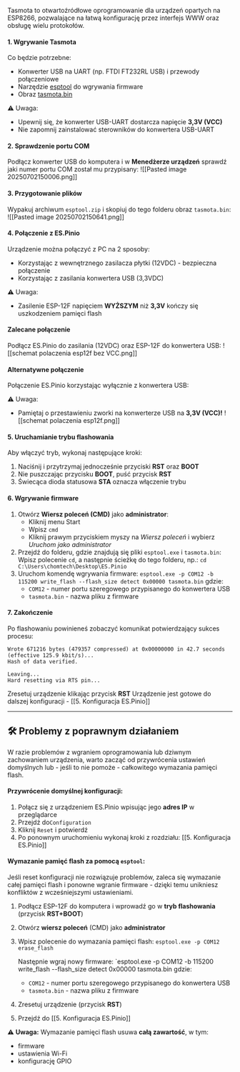 Tasmota to otwartoźródłowe oprogramowanie dla urządzeń opartych na ESP8266, pozwalające na łatwą konfigurację przez interfejs WWW oraz obsługę wielu protokołów.
#### 1. Wgrywanie Tasmota
Co będzie potrzebne:
- Konwerter USB na UART (np. FTDI FT232RL USB) i przewody połączeniowe
- Narzędzie [esptool](https://github.com/espressif/esptool/releases) do wgrywania firmware
- Obraz [tasmota.bin](https://ota.tasmota.com/tasmota/release/)

⚠️ Uwaga:
- Upewnij się, że konwerter USB-UART dostarcza napięcie **3,3V (VCC)**
- Nie zapomnij zainstalować sterowników do konwertera USB-UART
#### 2. Sprawdzenie portu COM
Podłącz konwerter USB do komputera i w **Menedżerze urządzeń** sprawdź jaki numer portu COM został mu przypisany:
	![[Pasted image 20250702150006.png]]
#### 3. Przygotowanie plików
Wypakuj archiwum `esptool.zip` i skopiuj do tego folderu obraz `tasmota.bin`:
	![[Pasted image 20250702150641.png]]
#### 4. Połączenie z ES.Pinio
Urządzenie  można połączyć z PC na 2 sposoby:
- Korzystając z wewnętrznego zasilacza płytki (12VDC) - bezpieczna połączenie 
- Korzystając z zasilania konwertera USB (3,3VDC)

⚠️ Uwaga:
- Zasilenie ESP-12F napięciem **WYŻSZYM** niż **3,3V** kończy się uszkodzeniem pamięci flash
#### Zalecane połączenie
Podłącz ES.Pinio do zasilania (12VDC) oraz ESP-12F do konwertera USB:
![[schemat polaczenia esp12f bez VCC.png]]
#### Alternatywne połączenie
Połączenie ES.Pinio korzystając wyłącznie z konwertera USB:

⚠️ Uwaga:
- Pamiętaj o przestawieniu zworki na konwerterze USB na **3,3V (VCC)!**
![[schemat polaczenia esp12f.png]]
#### 5. Uruchamianie trybu flashowania
Aby włączyć tryb, wykonaj następujące kroki:
1. Naciśnij i przytrzymaj jednocześnie przyciski **RST** oraz **BOOT**
2. Nie puszczając przycisku **BOOT**, puść przycisk **RST**
3. Świecąca dioda statusowa **STA** oznacza włączenie trybu
#### 6. Wgrywanie firmware
1. Otwórz **Wiersz poleceń (CMD)** jako **administrator**:
    - Kliknij menu Start
    - Wpisz `cmd`
    - Kliknij prawym przyciskiem myszy na *Wiersz poleceń* i wybierz *Uruchom jako administrator*
2. Przejdź do folderu, gdzie znajdują się pliki `esptool.exe` i `tasmota.bin`: 
    Wpisz polecenie `cd`, a następnie ścieżkę do tego folderu, np.:
    `cd C:\Users\chomtech\Desktop\ES.Pinio`
3. Uruchom komendę wgrywania firmware:
	`esptool.exe -p COM12 -b 115200 write_flash --flash_size detect 0x00000 tasmota.bin`
    gdzie:
	- `COM12` - numer portu szeregowego przypisanego do konwertera USB 
	- `tasmota.bin` - nazwa pliku z firmware 
#### 7. Zakończenie
Po flashowaniu powinieneś zobaczyć komunikat potwierdzający sukces procesu:
```
Wrote 671216 bytes (479357 compressed) at 0x00000000 in 42.7 seconds (effective 125.9 kbit/s)...
Hash of data verified.

Leaving...
Hard resetting via RTS pin...
```
Zresetuj urządzenie klikając przycisk **RST**
Urządzenie jest gotowe do dalszej konfiguracji - [[5. Konfiguracja ES.Pinio]]

---
## 🛠️ Problemy z poprawnym działaniem
W razie problemów z wgraniem oprogramowania lub dziwnym zachowaniem urządzenia, warto zacząć od przywrócenia ustawień domyślnych lub - jeśli to nie pomoże - całkowitego wymazania pamięci flash.
####  Przywrócenie domyślnej konfiguracji:
1. Połącz się z urządzeniem ES.Pinio wpisując jego **adres IP** w przeglądarce
2. Przejdź do`Configuration`
3. Kliknij `Reset` i potwierdź
4. Po ponownym uruchomieniu wykonaj kroki z rozdziału: [[5. Konfiguracja ES.Pinio]]
#### Wymazanie pamięć flash za pomocą `esptool`:
Jeśli reset konfiguracji nie rozwiązuje problemów, zaleca się wymazanie całej pamięci flash i ponowne wgranie firmware - dzięki temu unikniesz konfliktów z wcześniejszymi ustawieniami.
1. Podłącz ESP-12F do komputera i wprowadź go w **tryb flashowania** (przycisk **RST+BOOT**)
2. Otwórz **wiersz poleceń** (CMD) jako **administrator**    
3. Wpisz polecenie do wymazania pamięci flash:
	`esptool.exe -p COM12 erase_flash`
	
	Następnie wgraj nowy firmware:
	`esptool.exe -p COM12 -b 115200 write_flash --flash_size detect 0x00000 tasmota.bin
	gdzie:
	- `COM12` - numer portu szeregowego przypisanego do konwertera USB 
	- `tasmota.bin` - nazwa pliku z firmware
4. Zresetuj urządzenie (przycisk **RST**)
5. Przejdź do [[5. Konfiguracja ES.Pinio]]

⚠️ **Uwaga:** 
Wymazanie pamięci flash usuwa **całą zawartość**, w tym:
- firmware
- ustawienia Wi-Fi
- konfigurację GPIO
